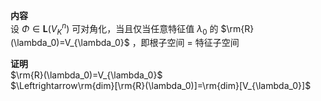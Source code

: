 **内容**  
设 $\Phi\in\mathbf{L}(V_K^n)$ 可对角化，当且仅当任意特征值 $\lambda_0$ 的 $\rm{R}(\lambda_0)=V_{\lambda_0}$ ，即根子空间 $=$ 特征子空间  
  
**证明**  
 $\rm{R}(\lambda_0)=V_{\lambda_0}$  
 $\Leftrightarrow\rm{dim}[\rm{R}(\lambda_0)]=\rm{dim}[V_{\lambda_0}]$  
